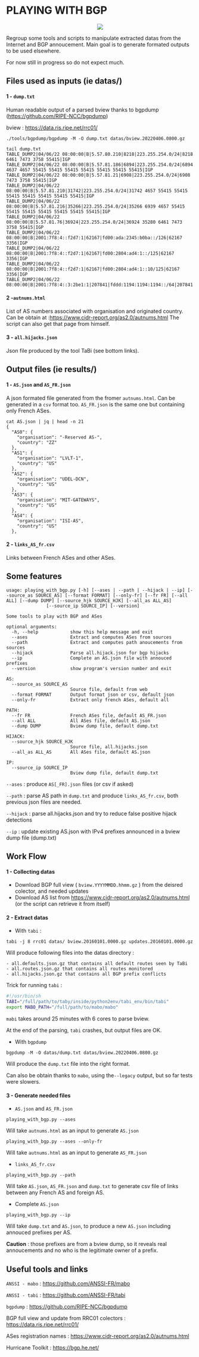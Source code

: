 # PLAYING WITH BGP


<p align="center">
  <img src="img/meme.jpg" />
</p>


Regroup some tools and scripts to manipulate extracted datas from the Internet and BGP annoucement.
Main goal is to generate formated outputs to be used elsewhere.

For now still in progress so do not expect much.


## Files used as inputs (ie datas/)

#### 1 - `dump.txt`

Human readable output of a parsed bview thanks to bgpdump (https://github.com/RIPE-NCC/bgpdump)

bview : https://data.ris.ripe.net/rrc01/


```
./tools/bgpdump/bgpdump -M -O dump.txt datas/bview.20220406.0800.gz

tail dump.txt
TABLE_DUMP2|04/06/22 08:00:00|B|5.57.80.210|8218|223.255.254.0/24|8218 6461 7473 3758 55415|IGP
TABLE_DUMP2|04/06/22 08:00:00|B|5.57.81.186|6894|223.255.254.0/24|6894 4637 4657 55415 55415 55415 55415 55415 55415 55415|IGP
TABLE_DUMP2|04/06/22 08:00:00|B|5.57.81.21|6908|223.255.254.0/24|6908 7473 3758 55415|IGP
TABLE_DUMP2|04/06/22 08:00:00|B|5.57.81.210|31742|223.255.254.0/24|31742 4657 55415 55415 55415 55415 55415 55415 55415|IGP
TABLE_DUMP2|04/06/22 08:00:00|B|5.57.81.216|35266|223.255.254.0/24|35266 6939 4657 55415 55415 55415 55415 55415 55415 55415|IGP
TABLE_DUMP2|04/06/22 08:00:00|B|5.57.81.76|36924|223.255.254.0/24|36924 35280 6461 7473 3758 55415|IGP
TABLE_DUMP2|04/06/22 08:00:00|B|2001:7f8:4::f2d7:1|62167|fd00:ada:2345:b0ba::/126|62167 3356|IGP
TABLE_DUMP2|04/06/22 08:00:00|B|2001:7f8:4::f2d7:1|62167|fd00:2804:ad4:1::/125|62167 3356|IGP
TABLE_DUMP2|04/06/22 08:00:00|B|2001:7f8:4::f2d7:1|62167|fd00:2804:ad4:1::10/125|62167 3356|IGP
TABLE_DUMP2|04/06/22 08:00:00|B|2001:7f8:4::3:2be1:1|207841|fddd:1194:1194:1194::/64|207841|INCOMPLETE

```

#### 2 -`autnums.html`

List of AS numbers associated with organisation and originated country.
Can be obtain at :https://www.cidr-report.org/as2.0/autnums.html
The script can also get that page from himself.


#### 3 - `all.hijacks.json`

Json file produced by the tool TaBi (see bottom links).


## Output files (ie results/)

#### 1 - `AS.json` and `AS_FR.json`

A json formated file generated from the fromer `autnums.html`. Can be generated in a `csv` format too.
`AS_FR.json` is the same one but containing only French ASes.

```
cat AS.json | jq | head -n 21
{
  "AS0": {
    "organisation": "-Reserved AS-",
    "country": "ZZ"
  },
  "AS1": {
    "organisation": "LVLT-1",
    "country": "US"
  },
  "AS2": {
    "organisation": "UDEL-DCN",
    "country": "US"
  },
  "AS3": {
    "organisation": "MIT-GATEWAYS",
    "country": "US"
  },
  "AS4": {
    "organisation": "ISI-AS",
    "country": "US"
  },
  ```

#### 2 - `links_AS_fr.csv`

Links between French ASes and other ASes.

## Some features

```
usage: playing_with_bgp.py [-h] [--ases | --path | --hijack | --ip] [--source_as SOURCE_AS] [--format FORMAT] [--only-fr] [--fr FR] [--all ALL] [--dump DUMP] [--source_hjk SOURCE_HJK] [--all_as ALL_AS]
               [--source_ip SOURCE_IP] [--version]

Some tools to play with BGP and ASes

optional arguments:
  -h, --help            show this help message and exit
  --ases                Extract and computes ASes from sources
  --path                Extract and computes path anoucements from sources
  --hijack              Parse all.hijack.json for bgp hijacks
  --ip                  Complete an AS.json file with annouced prefixes
  --version             show program's version number and exit

AS:
  --source_as SOURCE_AS
                        Source file, default from web
  --format FORMAT       Output format json or csv, default json
  --only-fr             Extract only french ASes, default all

PATH:
  --fr FR               French ASes file, default AS_FR.json
  --all ALL             All ASes file, default AS.json
  --dump DUMP           Bview dump file, default dump.txt

HIJACK:
  --source_hjk SOURCE_HJK
                        Source file, all.hijacks.json
  --all_as ALL_AS       All ASes file, default AS.json

IP:
  --source_ip SOURCE_IP
                        Bview dump file, default dump.txt
  ```

  `--ases` : produce `AS[_FR].json` files (or csv if asked)

  `--path` : parse AS path in `dump.txt` and produce `links_AS_fr.csv`, both previous json files are needed.

  `--hijack` : parse all.hijacks.json and try to reduce false positive hijack detections

  `--ip` : update existing AS.json with IPv4 prefixes announced in a bview dump file (dump.txt)


## Work Flow

#### 1 - Collecting datas

- Download BGP full view ( `bview.YYYYMMDD.hhmm.gz` ) from the deisred colector, and needed updates
- Download AS list from https://www.cidr-report.org/as2.0/autnums.html (or the script can retrieve it from itself)

#### 2 - Extract datas

- With `tabi` :

`tabi -j 8 rrc01 datas/ bview.20160101.0000.gz updates.20160101.0000.gz`

Will produce following files into the datas directory :

    - all.defaults.json.gz that contains all default routes seen by TaBi
    - all.routes.json.gz that contains all routes monitored
    - all.hijacks.json.gz that contains all BGP prefix conflicts

Trick for running `tabi` :
```bash
#!/usr/bin/sh
TABI="/full/path/to/taby/inside/python2env/tabi_env/bin/tabi"
export MABO_PATH="/full/path/to/mabo/mabo"
```
`mabi` takes around 25 minutes with 6 cores to parse bview.

At the end of the parsing, `tabi` crashes, but output files are OK.


- With `bgpdump`

`bgpdump -M -O datas/dump.txt datas/bview.20220406.0800.gz`

Will produce the `dump.txt` file into the right format.

Can also be obtain thanks to `mabo`, using the`--legacy` output, but so far tests were slowers.


#### 3 - Generate needed files

- `AS.json` and `AS_FR.json`

`playing_with_bgp.py --ases`

Will take `autnums.html` as an input to generate `AS.json`

`playing_with_bgp.py --ases --only-fr`

Will take `autnums.html` as an input to generate `AS_FR.json`


- `links_AS_fr.csv`

`playing_with_bgp.py --path`

Will take `AS.json`, `AS_FR.json` and `dump.txt` to generate csv file of links between any French AS and foreign AS.

- Complete `AS.json`

`playing_with_bgp.py --ip`

Will take `dump.txt` and `AS.json`, to produce a new `AS.json` including annouced prefixes per AS.

**Caution** : those prefixes are from a bview dump, so it reveals real annoucements and no who is the legitimate owner of a prefix.



## Useful tools and links

  `ANSSI - mabo` : https://github.com/ANSSI-FR/mabo

  `ANSSI - tabi` : https://github.com/ANSSI-FR/tabi

  `bgpdump` : https://github.com/RIPE-NCC/bgpdump

  BGP full view and update from RRC01 colectors : https://data.ris.ripe.net/rrc01/

  ASes registration names : https://www.cidr-report.org/as2.0/autnums.html

  Hurricane Toolkit : https://bgp.he.net/
